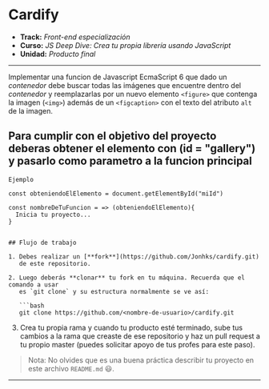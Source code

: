 # Cardify

* **Track:** _Front-end especialización_
* **Curso:** _JS Deep Dive: Crea tu propia librería usando JavaScript_
* **Unidad:** _Producto final_

***

Implementar una funcion de Javascript EcmaScript 6 que dado un _contenedor_ debe buscar todas las imágenes que encuentre dentro del _contenedor_ y reemplazarlas por un nuevo elemento `<figure>` que contenga la imagen (`<img>`) además de un `<figcaption>`
con el texto del atributo `alt` de la imagen.

## Para cumplir con el objetivo del proyecto deberas obtener el elemento con (id = "gallery") y pasarlo como parametro a la funcion principal

```
Ejemplo

const obteniendoElElemento = document.getElementById("miId")

const nombreDeTuFuncion = => (obteniendoElElemento){
  Inicia tu proyecto...
}


## Flujo de trabajo

1. Debes realizar un [**fork**](https://github.com/Jonhks/cardify.git)
   de este repositorio.

2. Luego deberás **clonar** tu fork en tu máquina. Recuerda que el comando a usar
   es `git clone` y su estructura normalmente se ve así:

   ```bash
   git clone https://github.com/<nombre-de-usuario>/cardify.git
   ```

3. Crea tu propia rama y cuando tu producto esté terminado, sube tus cambios a la rama que creaste de ese repositorio y haz un pull request a tu propio master
   (puedes solicitar apoyo de tus profes para este paso).

> Nota: No olvides que es una buena práctica describir tu proyecto en este
> archivo `README.md` :smiley:.

***


